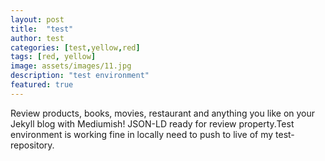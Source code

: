 ```yaml
---
layout: post
title:  "test"
author: test
categories: [test,yellow,red]
tags: [red, yellow]
image: assets/images/11.jpg
description: "test environment"
featured: true
---
```


Review products, books, movies, restaurant and anything you like on your Jekyll blog with Mediumish! JSON-LD ready for review property.Test environment is working fine in locally need to push to live of my test-repository.